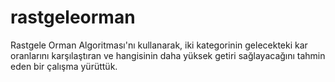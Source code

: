 # rastgeleorman
 Rastgele Orman Algoritması'nı kullanarak, iki kategorinin gelecekteki kar oranlarını karşılaştıran ve hangisinin daha yüksek getiri sağlayacağını tahmin eden bir çalışma yürüttük.
